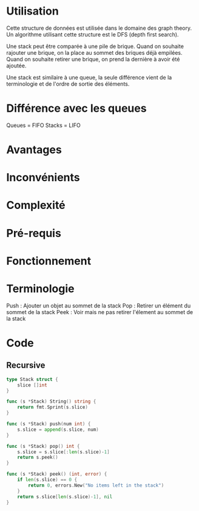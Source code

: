 # Utilisation
Cette structure de données est utilisée dans le domaine des graph theory.
Un algorithme utilisant cette structure est le DFS (depth first search).

Une stack peut être comparée à une pile de brique.
Quand on souhaite rajouter une brique, on la place au sommet des briques déjà empilées.
Quand on souhaite retirer une brique, on prend la dernière à avoir été ajoutée.

Une stack est similaire à une queue, la seule différence vient de la terminologie et de l'ordre de sortie des éléments.
# Différence avec les queues
Queues = FIFO
Stacks = LIFO
# Avantages
# Inconvénients
# Complexité
# Pré-requis
# Fonctionnement
# Terminologie
Push : Ajouter un objet au sommet de la stack
Pop : Retirer un élément du sommet de la stack
Peek : Voir mais ne pas retirer l'élement au sommet de la stack
# Code
## Recursive
```go
type Stack struct {
	slice []int
}

func (s *Stack) String() string {
	return fmt.Sprint(s.slice)
}

func (s *Stack) push(num int) {
	s.slice = append(s.slice, num)
}

func (s *Stack) pop() int {
	s.slice = s.slice[:len(s.slice)-1]
	return s.peek()
}

func (s *Stack) peek() (int, error) {
    if len(s.slice) == 0 {
		return 0, errors.New("No items left in the stack")
	}
	return s.slice[len(s.slice)-1], nil
}
```

